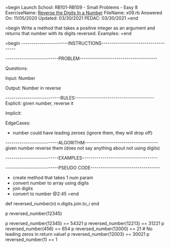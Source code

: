 =begin
Launch School: RB101-RB109 - Small Problems - Easy 8
ExerciseName: [Reverse the Digits In a Number](https://launchschool.com/exercises/351fdfdb)
FileName: x09.rb
Answered On: 11/05/2020
Updated: 03/30/2021
PEDAC: 03/30/2021
=end

=begin
  Write a method that takes a positive integer as an argument and returns that 
  number with its digits reversed. Examples:
=end

=begin
-----------------------INSTRUCTIONS------------------------------------

--------------------------PROBLEM--------------------------------------

Questions:

Input: Number

Output: Number in reverse

---------------------------RULES---------------------------------------
Explicit: 
  given number, reverse it

Implicit: 

EdgeCases:
  - number could have leading zeroes (ignore them, they will drop off)

--------------------------ALGORITHM------------------------------------
given number reverse them (does not say anything about not using digits)


--------------------------EXAMPLES-------------------------------------



--------------------------PSEUDO CODE----------------------------------
- create method that takes 1 num param
- convert number to array using digits
- join digits
- convert to number
@2:45
=end


def reversed_number(n)
  n.digits.join.to_i
end

p reversed_number(12345)

p reversed_number(12345) == 54321
p reversed_number(12213) == 31221
p reversed_number(456) == 654
p reversed_number(12000) == 21 # No leading zeros in return value!
p reversed_number(12003) == 30021
p reversed_number(1) == 1